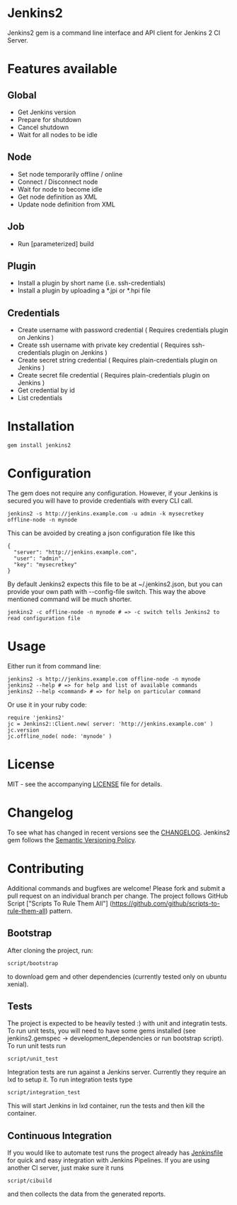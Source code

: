 # Jenkins2

Jenkins2 gem is a command line interface and API client for Jenkins 2 CI Server.

# Features available
## Global
- Get Jenkins version
- Prepare for shutdown
- Cancel shutdown
- Wait for all nodes to be idle

## Node
- Set node temporarily offline / online
- Connect / Disconnect node
- Wait for node to become idle
- Get node definition as XML
- Update node definition from XML

## Job
- Run [parameterized] build

## Plugin
- Install a plugin by short name (i.e. ssh-credentials)
- Install a plugin by uploading a \*.jpi or \*.hpi file

## Credentials
- Create username with password credential ( Requires credentials plugin on Jenkins )
- Create ssh username with private key credential ( Requires ssh-credentials plugin on Jenkins )
- Create secret string credential ( Requires plain-credentials plugin on Jenkins )
- Create secret file credential ( Requires plain-credentials plugin on Jenkins )
- Get credential by id
- List credentials

# Installation

    gem install jenkins2

# Configuration

The gem does not require any configuration. However, if your Jenkins is secured you will have to
provide credentials with every CLI call.

    jenkins2 -s http://jenkins.example.com -u admin -k mysecretkey offline-node -n mynode

This can be avoided by creating a json configuration file like this

    {
      "server": "http://jenkins.example.com",
      "user": "admin",
      "key": "mysecretkey"
    }

By default Jenkins2 expects this file to be at ~/.jenkins2.json, but you can provide your own path
with --config-file switch. This way the above mentioned command will be much shorter.

    jenkins2 -c offline-node -n mynode # => -c switch tells Jenkins2 to read configuration file

# Usage

Either run it from command line:

    jenkins2 -s http://jenkins.example.com offline-node -n mynode
    jenkins2 --help # => for help and list of available commands
    jenkins2 --help <command> # => for help on particular command

Or use it in your ruby code:

    require 'jenkins2'
    jc = Jenkins2::Client.new( server: 'http://jenkins.example.com' )
    jc.version
    jc.offline_node( node: 'mynode' )

# License

MIT - see the accompanying [LICENSE](LICENSE) file for details.

# Changelog

To see what has changed in recent versions see the [CHANGELOG](CHANGELOG.md).
Jenkins2 gem follows the [Semantic Versioning Policy](http://guides.rubygems.org/patterns).

# Contributing

Additional commands and bugfixes are welcome! Please fork and submit a pull request on an
individual branch per change. The project follows GitHub Script
["Scripts To Rule Them All"] (https://github.com/github/scripts-to-rule-them-all) pattern.

## Bootstrap

After cloning the project, run:

    script/bootstrap

to download gem and other dependencies (currently tested only on ubuntu xenial).

## Tests

The project is expected to be heavily tested :) with unit and integratin tests. To run unit tests,
you will need to have some gems installed (see jenkins2.gemspec -> development\_dependencies or
run bootstrap script). To run unit tests run

    script/unit_test

Integration tests are run against a Jenkins server. Currently they require an lxd to setup it.
To run integration tests type

    script/integration_test

This will start Jenkins in lxd container, run the tests and then kill the container.

## Continuous Integration

If you would like to automate test runs the progect already has [Jenkinsfile](Jenkinsfile) for
quick and easy integration with Jenkins Pipelines. If you are using another CI server, just make
sure it runs

    script/cibuild

and then collects the data from the generated reports.

